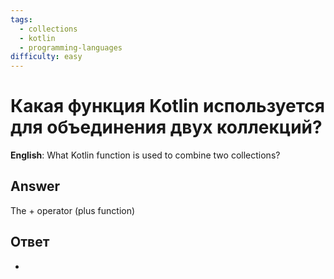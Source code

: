 ```yaml
---
tags:
  - collections
  - kotlin
  - programming-languages
difficulty: easy
---
```


# Какая функция Kotlin используется для объединения двух коллекций?

**English**: What Kotlin function is used to combine two collections?

## Answer

The + operator (plus function)

## Ответ

+

